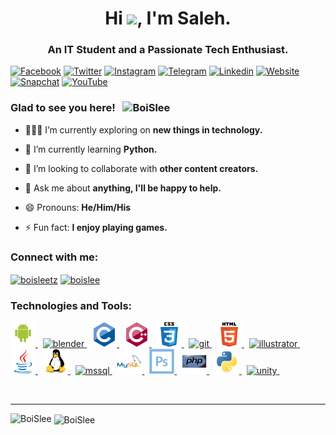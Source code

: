 <!--
**BoiSlee/BoiSlee** is a ✨ _special_ ✨ repository because its `README.md` (this file) appears on your GitHub profile.

Here are some ideas to get you started:

- 🔭 I’m currently working on ...
- 🌱 I’m currently learning ...
- 👯 I’m looking to collaborate on ...
- 🤔 I’m looking for help with ...
- 💬 Ask me about ...
- 📫 How to reach me: ...
- 😄 Pronouns: ...
- ⚡ Fun fact: ...
-->


<h1 align="center">Hi <img src="https://media.giphy.com/media/hvRJCLFzcasrR4ia7z/giphy.gif" width="30px">, I'm Saleh.</h1>
<h3 align="center">An IT Student and a Passionate Tech Enthusiast.</h3>

<!-- <p align="left"> <a href="https://twitter.com/BoiSlee" target="blank"><img src="https://img.shields.io/twitter/follow/boislee?logo=twitter&style=for-the-badge" alt="BoiSlee" /></a> </p> -->

[![Facebook](https://img.shields.io/badge/Facebook-1877F2?style=for-the-badge&logo=facebook&logoColor=white)](https://facebook.com/BoiSleeTZ)
[![Twitter](https://img.shields.io/badge/Twitter-1DA1F2?style=for-the-badge&logo=twitter&logoColor=white)](https://twitter.com/BoiSlee)
[![Instagram](https://img.shields.io/badge/Instagram-E4405F?style=for-the-badge&logo=instagram&logoColor=white)](https://instagram.com/boislee)
[![Telegram](https://img.shields.io/badge/Telegram-2CA5E0?style=for-the-badge&logo=telegram&logoColor=white)](https://t.me/BoiSlee)
[![Linkedin](https://img.shields.io/badge/LinkedIn-0077B5?style=for-the-badge&logo=linkedin&logoColor=white)](https://linkedin.com/in/SalehMS)
[![Website](https://img.shields.io/badge/website-000000?style=for-the-badge&logo=About.me&logoColor=white)](https://boislee.com)
[![Snapchat](https://img.shields.io/badge/Snapchat-FFFC00?style=for-the-badge&logo=snapchat&logoColor=white)](https://www.snapchat.com/add/BoiSlee)
[![YouTube](https://img.shields.io/badge/YouTube-FF0000?style=for-the-badge&logo=youtube&logoColor=white)](https://www.youtube.com/c/BoiSlee)


<p align="left"> <h3> Glad to see you here! &nbsp; <img src="https://komarev.com/ghpvc/?username=boislee&label=Profile%20views&color=0e75b6&style=flat" alt="BoiSlee" /> </h3> </p>


- 👨🏽‍💻 I’m currently exploring on **new things in technology.**

- 🌱 I’m currently learning **Python.**

- 👯 I’m looking to collaborate with **other content creators.**

- 💬 Ask me about **anything, I'll be happy to help.**

- 😄 Pronouns: **He/Him/His**

- ⚡ Fun fact: **I enjoy playing games.**

<h3 align="left">Connect with me:</h3>
<p align="left">
<a href="https://fb.com/BoiSleeTZ" target="blank"><img align="center" src="https://raw.githubusercontent.com/rahuldkjain/github-profile-readme-generator/master/src/images/icons/Social/facebook.svg" alt="boisleetz" height="30" width="40" /></a>
<a href="https://www.youtube.com/c/BoiSlee" target="blank"><img align="center" src="https://raw.githubusercontent.com/rahuldkjain/github-profile-readme-generator/master/src/images/icons/Social/youtube.svg" alt="boislee" height="30" width="40" /></a>
</p>


<h3 align="left">Technologies and Tools:</h3>
<p align="left"> 
  <a href="https://developer.android.com" target="_blank" rel="noreferrer"> <img src="https://raw.githubusercontent.com/devicons/devicon/master/icons/android/android-original-wordmark.svg" alt="android" width="40" height="40"/> </a> &nbsp;
  <a href="https://www.blender.org/" target="_blank" rel="noreferrer"> <img src="https://download.blender.org/branding/community/blender_community_badge_white.svg" alt="blender" width="40" height="40"/> </a> &nbsp;
  <a href="https://www.cprogramming.com/" target="_blank" rel="noreferrer"> <img src="https://raw.githubusercontent.com/devicons/devicon/master/icons/c/c-original.svg" alt="c" width="40" height="40"/> </a> &nbsp;
  <a href="https://www.w3schools.com/cpp/" target="_blank" rel="noreferrer"> <img src="https://raw.githubusercontent.com/devicons/devicon/master/icons/cplusplus/cplusplus-original.svg" alt="cplusplus" width="40" height="40"/> </a> &nbsp;
  <a href="https://www.w3schools.com/css/" target="_blank" rel="noreferrer"> <img src="https://raw.githubusercontent.com/devicons/devicon/master/icons/css3/css3-original-wordmark.svg" alt="css3" width="40" height="40"/> </a> &nbsp;
  <a href="https://git-scm.com/" target="_blank" rel="noreferrer"> <img src="https://www.vectorlogo.zone/logos/git-scm/git-scm-icon.svg" alt="git" width="40" height="40"/> </a> &nbsp; 
  <a href="https://www.w3.org/html/" target="_blank" rel="noreferrer"> <img src="https://raw.githubusercontent.com/devicons/devicon/master/icons/html5/html5-original-wordmark.svg" alt="html5" width="40" height="40"/> </a> &nbsp;
  <a href="https://www.adobe.com/in/products/illustrator.html" target="_blank" rel="noreferrer"> <img src="https://www.vectorlogo.zone/logos/adobe_illustrator/adobe_illustrator-icon.svg" alt="illustrator" width="40" height="40"/> </a> &nbsp;
  <a href="https://www.java.com" target="_blank" rel="noreferrer"> <img src="https://raw.githubusercontent.com/devicons/devicon/master/icons/java/java-original.svg" alt="java" width="40" height="40"/> </a> &nbsp;
  <a href="https://www.linux.org/" target="_blank" rel="noreferrer"> <img src="https://raw.githubusercontent.com/devicons/devicon/master/icons/linux/linux-original.svg" alt="linux" width="40" height="40"/> </a> &nbsp;
  <a href="https://www.microsoft.com/en-us/sql-server" target="_blank" rel="noreferrer"> <img src="https://www.svgrepo.com/show/303229/microsoft-sql-server-logo.svg" alt="mssql" width="40" height="40"/> </a> &nbsp;
  <a href="https://www.mysql.com/" target="_blank" rel="noreferrer"> <img src="https://raw.githubusercontent.com/devicons/devicon/master/icons/mysql/mysql-original-wordmark.svg" alt="mysql" width="40" height="40"/> </a> &nbsp;
  <a href="https://www.photoshop.com/en" target="_blank" rel="noreferrer"> <img src="https://raw.githubusercontent.com/devicons/devicon/master/icons/photoshop/photoshop-line.svg" alt="photoshop" width="40" height="40"/> </a> &nbsp;
  <a href="https://www.php.net" target="_blank" rel="noreferrer"> <img src="https://raw.githubusercontent.com/devicons/devicon/master/icons/php/php-original.svg" alt="php" width="40" height="40"/> </a> &nbsp;
  <a href="https://www.python.org" target="_blank" rel="noreferrer"> <img src="https://raw.githubusercontent.com/devicons/devicon/master/icons/python/python-original.svg" alt="python" width="40" height="40"/> </a> &nbsp;
  <a href="https://unity.com/" target="_blank" rel="noreferrer"> <img src="https://www.vectorlogo.zone/logos/unity3d/unity3d-icon.svg" alt="unity" width="40" height="40"/> </a> &nbsp;
</p>
<br>
<hr>
<p><img align="left" src="https://github-readme-stats.vercel.app/api?username=boislee&show_icons=true&locale=en&bg_color=0D1117&border_color=30363D&text_color=9f9f9f" alt="BoiSlee" /></p>

<p>&nbsp;<img align="center" src="https://github-readme-stats.vercel.app/api/top-langs?username=boislee&show_icons=true&locale=en&layout=compact&bg_color=0D1117&border_color=30363D&text_color=9f9f9f" alt="BoiSlee" /></p>




